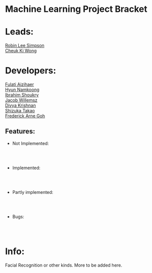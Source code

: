 
# Machine Learning Project Bracket

# Leads:
<ins> Robin Lee Simpson </ins><br />
<ins> Cheuk Ki Wong </ins><br />
# Developers:
<ins> Fulati Aizihaer </ins><br />
<ins> Hyun Namkoong </ins><br />
<ins> Ibrahim Shoukry </ins><br />
<ins> Jacob Willemsz </ins><br />
<ins> Divya Krishnan </ins><br />
<ins> Shizuka Takao </ins><br />
<ins> Frederick Arne Goh </ins><br />


## Features:

- Not Implemented:


<br><br>

- Implemented:


<br><br>

- Partly implemented:


<br><br>

- Bugs:


<br><br>

# Info:

Facial Recognition or other kinds. More to be added here.
